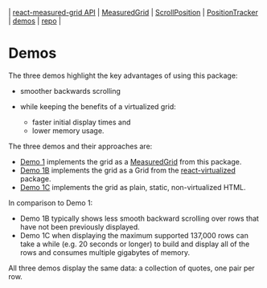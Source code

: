 | [react-measured-grid API](./index.md) | [MeasuredGrid](./MeasuredGrid.md) | [ScrollPosition](./ScrollPosition.md) | [PositionTracker](./PositionTracker.md) | [demos](./demos.md) | [repo](https://github.com/DavidCary/react-measured-grid) |

# Demos

The three demos highlight the key advantages of using this package:

  - smoother backwards scrolling
  - while keeping the benefits of a virtualized grid:
  
    - faster initial display times and
    - lower memory usage.

The three demos and their approaches are:

  - [Demo 1](./demo1/build) implements the grid
      as a [MeasuredGrid](./MeasuredGrid.md) from this package.
  - [Demo 1B](./demo1B/build) implements the grid
      as a Grid from the
      [react-virtualized](https://github.com/bvaughn/react-virtualized)
      package.
  - [Demo 1C](./demo1C) implements the grid as plain, static,
      non-virtualized HTML.

In comparison to Demo 1:

  - Demo 1B typically shows less smooth backward scrolling over
      rows that have not been previously displayed.
  - Demo 1C when displaying the maximum supported 137,000 rows
      can take a while (e.g. 20 seconds or longer)
      to build and display all of the rows
      and consumes multiple gigabytes of memory.

All three demos display the same data: a collection of quotes,
one pair per row.

